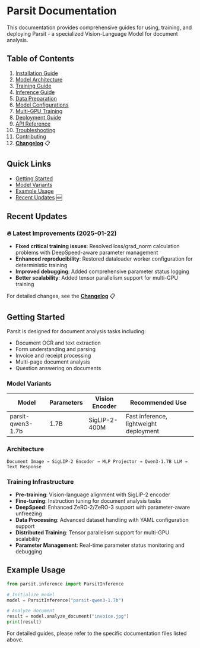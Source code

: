 # Parsit Documentation

This documentation provides comprehensive guides for using, training, and deploying Parsit - a specialized Vision-Language Model for document analysis.

## Table of Contents

1. [Installation Guide](installation.md)
2. [Model Architecture](architecture.md)
3. [Training Guide](training.md)
4. [Inference Guide](inference.md)
5. [Data Preparation](data_preparation.md)
6. [Model Configurations](configurations.md)
7. [Multi-GPU Training](multi_gpu_training.md)
8. [Deployment Guide](deployment.md)
9. [API Reference](api_reference.md)
10. [Troubleshooting](troubleshooting.md)
11. [Contributing](contributing.md)
12. [**Changelog**](CHANGELOG.md) 📋

## Quick Links

- [Getting Started](#getting-started)
- [Model Variants](#model-variants)
- [Example Usage](#example-usage)
- [Recent Updates](#recent-updates) 🆕

## Recent Updates

### 🔥 Latest Improvements (2025-01-22)
- **Fixed critical training issues**: Resolved loss/grad_norm calculation problems with DeepSpeed-aware parameter management
- **Enhanced reproducibility**: Restored dataloader worker configuration for deterministic training
- **Improved debugging**: Added comprehensive parameter status logging
- **Better scalability**: Added tensor parallelism support for multi-GPU training

For detailed changes, see the [**Changelog**](CHANGELOG.md) 📋

## Getting Started

Parsit is designed for document analysis tasks including:
- Document OCR and text extraction
- Form understanding and parsing
- Invoice and receipt processing
- Multi-page document analysis
- Question answering on documents

### Model Variants

| Model | Parameters | Vision Encoder | Recommended Use |
|-------|------------|----------------|-----------------|
| parsit-qwen3-1.7b | 1.7B | SigLIP-2-400M | Fast inference, lightweight deployment |

### Architecture

```
Document Image → SigLIP-2 Encoder → MLP Projector → Qwen3-1.7B LLM → Text Response
```

### Training Infrastructure

- **Pre-training**: Vision-language alignment with SigLIP-2 encoder
- **Fine-tuning**: Instruction tuning for document analysis tasks
- **DeepSpeed**: Enhanced ZeRO-2/ZeRO-3 support with parameter-aware unfreezing
- **Data Processing**: Advanced dataset handling with YAML configuration support
- **Distributed Training**: Tensor parallelism support for multi-GPU scalability
- **Parameter Management**: Real-time parameter status monitoring and debugging

## Example Usage

```python
from parsit.inference import ParsitInference

# Initialize model
model = ParsitInference("parsit-qwen3-1.7b")

# Analyze document
result = model.analyze_document("invoice.jpg")
print(result)
```

For detailed guides, please refer to the specific documentation files listed above.